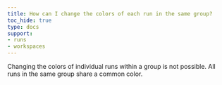 ```yaml
---
title: How can I change the colors of each run in the same group?
toc_hide: true
type: docs
support:
- runs
- workspaces
---
```

Changing the colors of individual runs within a group is not possible. All runs in the same group share a common color.

    